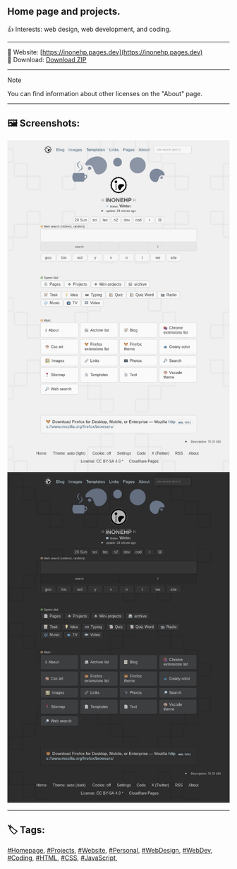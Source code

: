 <!-- Main README.md v.1.0.3 -->
  
## Home page and projects.  
👍 Interests: web design, web development, and coding.  
  
---
  
🔗 Website: [https://inonehp.pages.dev](https://inonehp.pages.dev)  
💾 Download: [Download ZIP](https://github.com/inonehp/inonehp.pages.dev/archive/refs/heads/main.zip)  
  
---
  
> [!NOTE]
> You can find information about other licenses on the "About" page.
  
---
  
## 🖼️ Screenshots:  
![screenshot light](/img/screenshot.png)
![screenshot dark](/img/screenshot2.png)
  
---
  
## 🏷️ Tags:   
[#Homepage](https://github.com/topics/homepage),
[#Projects](https://github.com/topics/projects),
[#Website](https://github.com/topics/website),
[#Personal](https://github.com/topics/personal),
[#WebDesign](https://github.com/topics/webdesign),
[#WebDev](https://github.com/topics/webdev),
[#Coding](https://github.com/topics/coding),
[#HTML](https://github.com/topics/html),
[#CSS](https://github.com/topics/css),
[#JavaScript](https://github.com/topics/javascript),


